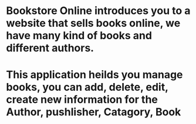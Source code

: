 # Bookstore Online introduces you to a website that sells books online, we have many kind of books and different authors.
# This application heilds you manage books, you can add, delete, edit, create new information for the Author, pushlisher, Catagory, Book
